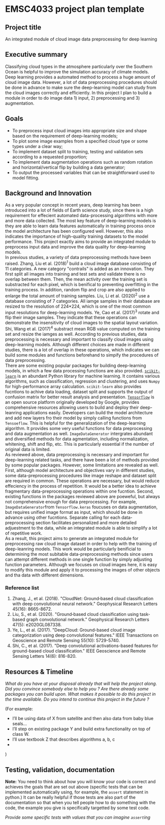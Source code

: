 # EMSC4033 project plan template

## Project title

An integrated module of cloud image data preprocessing for deep learning

## Executive summary

Classifying cloud types in the atmosphere particularly over the Southern Ocean is helpful to improve the simulation accuracy of climate models. Deep learning provides a automated method to process a huge amount of cloud image data. However, a lot of data preprocessing procedures should be done in advance to make sure the deep-learning model can study from the cloud images correctly and efficiently. In this project I plan to build a module in order to do image data 1) input, 2) preprocessing and 3) augmentation.

## Goals

- To preprocess input cloud images into appropriate size and shape based on the requirement of deep-learning models;
- To plot some image examples from a specified cloud type or some types under a clear way;
- To implement dataset split to training, testing and validation sets according to a requested proportion;
- To implement data augmentation operations such as random rotation and horizontal/vertical flip by building a data generator;
- To output the processed variables that can be straightforward used to model fitting.

## Background and Innovation  

As a very popular concept in recent years, deep learning has been introduced into a lot of fields of Earth science study, since there is a high requirement for effecient automated data-processing algorithms with more and more data collected. The most key feature of deep-learning models is they are able to learn data features automatically in training process once the model architecture has been configured well. However, this also indicates the importance of high-quality training datasets to the model performance. This project exactly aims to provide an integrated module to preprocess input data and improve the data quality for deep-learning models.  
In previous studies, a variety of data preprocessing methods have been raised. Zhang, Liu et al. (2018)<sup>1</sup> build a cloud image database consisting of 11 categories. A new category "contrails" is added as an innovation. They first split all images into training and test sets and validate there is no overlap between them. Then, the mean activity over the training set is substracted for each pixel, which is benifical to preventing overfitting in the training process. In addition, random flip and crop are also applied to enlarge the total amount of training samples. Liu, Li et al. (2020)<sup>2</sup> use a database consisting of 7 categories. All iamge samples in their database are resized to the resolution of 224\*224, which is one of the most common input resolutions for deep-learning models. Ye, Cao et al. (2017)<sup>3</sup> rotate and flip their image samples. They indicate that these operations can demonstrate the insensitivity of cloud images to the spatial layout variation. Shi, Wang et al. (2017)<sup>4</sup> substract mean RGB value computed on the training set and resize the iamges as well. According to previous studies, data preprocessing is necessary and important to classify cloud images using deep-learning models. Although different choices are made in different studies, there is a lot of overlap in these operations, which indicates we can build some modules and functions beforehand to simpify the procedures of data preprocessing.  
There are some existing popular packages for building deep-learning models, in which a few data processing functions are also provided. [`scikit-learn`](https://scikit-learn.org) is an abundant Python library for machine learning. It contains various algorithms, such as classification, regression and clustering, and uses `Numpy` for high-performance array calculation. `scikit-learn` also provides fucntions to achive data loading, dataset split and supports the output of confusion matrix for better result analysis and presentation. [`Tensorflow`](https://www.tensorflow.org) is an open source platform originally developed by Google, provides comprehensive resources allowing users to build and deploy their deep-leanring applications easily. Developers can build the model architecture and add new layers fro their model by simply calling functions from `Tensoeflow`. This is helpful for the generalization of the deep-learning algorithm. It provides some very useful functions for data preprocessing and data augmentation as well. `ImageDataGenerator` intergrates abundant and diversified  methods for data agmentation, including normalization, whitening, shift and flip, etc. This is particularly essential if the number of original data is limited.  
As reviewed above, data preprocessing is necessary and important for deep-learning related tasks, and there have been a lot of methods provided by some popular packages. However, some limitations are revealed as well. First, although model architecture and objectives 
vary in different studies, some data-preprocessing procedures like image reshape and dataset split are required in common. These operations are necessary, but would reduce effeciency in the process of repetition. It would be a better idea to achieve fragmentary data-preprocessing operations within one fucntion. Second, existing functions in the packages reviewed above are poeweful, but always not comprehensive enough for data preprocessing. For example, `ImageDataGenerator`from `Tensorflow.keras` foucuses on data augmentation, but requires unified image format as input, which should be done in advance using other fucntions. Separate calling for each data-preprocessing section facilitates personalized and more detailed adjuestment to the data, while an integrated module is able to simplify a lot of repetitive work.  
As a result, this project aims to generate an integrated module for preprocessing raw cloud image dataset in order to help with the training of deep-leanring models. This work would be particularly benificial to determining the most subitable data-preprocessing methods since users can attempt different methods in one single function by simply adjusting function parameters. Although we focuses on cloud images here, it is easy to modify this module and apply it to processing the images of other objects and tha data with different dimensions.  
  
### Reference list  

1. Zhang, J., et al. (2018). "CloudNet: Ground‐based cloud classification with deep convolutional neural network." Geophysical Research Letters 45(16): 8665-8672.
2. Liu, S., et al. (2020). "Ground‐based cloud classification using task‐based graph convolutional network." Geophysical Research Letters 47(5): e2020GL087338.
3. Ye, L., et al. (2017). "DeepCloud: Ground-based cloud image categorization using deep convolutional features." IEEE Transactions on Geoscience and Remote Sensing 55(10): 5729-5740.
4. Shi, C., et al. (2017). "Deep convolutional activations-based features for ground-based cloud classification." IEEE Geoscience and Remote Sensing Letters 14(6): 816-820.

## Resources & Timeline


_What do you have at your disposal already that will help the project along. Did you convince somebody else to help you ? Are there already some packages you can build upon. What makes it possible to do this project in the time available. Do you intend to continue this project in the future ?_

(For example:
  - I’ll be using data of X from satellite and then also data from baby blue seals…
  - I’ll step on existing package Y and build extra functionality on top of class W.
  - I’ll use textbook Z that describes algorithms a, b, c
  -
)

## Testing, validation, documentation



**Note:** You need to think about how you will know your code is correct and achieves the goals that are set out above (specific tests that can be implemented automatically using, for example, the `assert` statement in python.)  It can be really helpful if those tests are also part of the documentation so that when you tell people how to do something with the code, the example you give is specifically targetted by some test code.

_Provide some specific tests with values that you can imagine `assert`ing_

